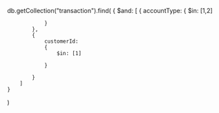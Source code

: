 db.getCollection("transaction").find(
    {
        $and: [
            {
                accountType: 
                {
                    $in: [1,2]
                    
                }
            }, 
            {
                customerId: 
                {
                    $in: [1]
                    
                }
                
            }
        ]
    }
)